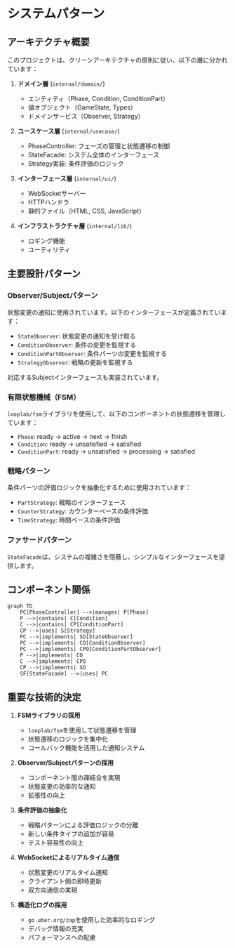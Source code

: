 # システムパターン

## アーキテクチャ概要

このプロジェクトは、クリーンアーキテクチャの原則に従い、以下の層に分かれています：

1. **ドメイン層** (`internal/domain/`)
   - エンティティ（Phase, Condition, ConditionPart）
   - 値オブジェクト（GameState, Types）
   - ドメインサービス（Observer, Strategy）

2. **ユースケース層** (`internal/usecase/`)
   - PhaseController: フェーズの管理と状態遷移の制御
   - StateFacade: システム全体のインターフェース
   - Strategy実装: 条件評価のロジック

3. **インターフェース層** (`internal/ui/`)
   - WebSocketサーバー
   - HTTPハンドラ
   - 静的ファイル（HTML, CSS, JavaScript）

4. **インフラストラクチャ層** (`internal/lib/`)
   - ロギング機能
   - ユーティリティ

## 主要設計パターン

### Observer/Subjectパターン

状態変更の通知に使用されています。以下のインターフェースが定義されています：

- `StateObserver`: 状態変更の通知を受け取る
- `ConditionObserver`: 条件の変更を監視する
- `ConditionPartObserver`: 条件パーツの変更を監視する
- `StrategyObserver`: 戦略の更新を監視する

対応するSubjectインターフェースも実装されています。

### 有限状態機械（FSM）

`looplab/fsm`ライブラリを使用して、以下のコンポーネントの状態遷移を管理しています：

- `Phase`: ready → active → next → finish
- `Condition`: ready → unsatisfied → satisfied
- `ConditionPart`: ready → unsatisfied → processing → satisfied

### 戦略パターン

条件パーツの評価ロジックを抽象化するために使用されています：

- `PartStrategy`: 戦略のインターフェース
- `CounterStrategy`: カウンターベースの条件評価
- `TimeStrategy`: 時間ベースの条件評価

### ファサードパターン

`StateFacade`は、システムの複雑さを隠蔽し、シンプルなインターフェースを提供します。

## コンポーネント関係

```mermaid
graph TD
    PC[PhaseController] -->|manages| P[Phase]
    P -->|contains| C[Condition]
    C -->|contains| CP[ConditionPart]
    CP -->|uses| S[Strategy]
    PC -->|implements| SO[StateObserver]
    PC -->|implements| CO[ConditionObserver]
    PC -->|implements| CPO[ConditionPartObserver]
    P -->|implements| CO
    C -->|implements| CPO
    CP -->|implements| SO
    SF[StateFacade] -->|uses| PC
```

## 重要な技術的決定

1. **FSMライブラリの採用**
   - `looplab/fsm`を使用して状態遷移を管理
   - 状態遷移のロジックを集中化
   - コールバック機能を活用した通知システム

2. **Observer/Subjectパターンの採用**
   - コンポーネント間の疎結合を実現
   - 状態変更の効率的な通知
   - 拡張性の向上

3. **条件評価の抽象化**
   - 戦略パターンによる評価ロジックの分離
   - 新しい条件タイプの追加が容易
   - テスト容易性の向上

4. **WebSocketによるリアルタイム通信**
   - 状態変更のリアルタイム通知
   - クライアント側の即時更新
   - 双方向通信の実現

5. **構造化ログの採用**
   - `go.uber.org/zap`を使用した効率的なロギング
   - デバッグ情報の充実
   - パフォーマンスへの配慮